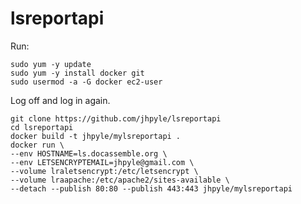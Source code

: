 # lsreportapi

Run:

    sudo yum -y update
    sudo yum -y install docker git
    sudo usermod -a -G docker ec2-user

Log off and log in again.

    git clone https://github.com/jhpyle/lsreportapi
    cd lsreportapi
    docker build -t jhpyle/mylsreportapi .
    docker run \
    --env HOSTNAME=ls.docassemble.org \
    --env LETSENCRYPTEMAIL=jhpyle@gmail.com \
    --volume lraletsencrypt:/etc/letsencrypt \
    --volume lraapache:/etc/apache2/sites-available \
    --detach --publish 80:80 --publish 443:443 jhpyle/mylsreportapi
